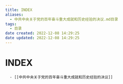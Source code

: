 ```yaml
---
title: INDEX
aliases:
  - 中共中央关于党的百年奋斗重大成就和历史经验的决议.md目录
tags:
  - 目录
date created: 2022-12-08 14:29:25
date updated: 2022-12-08 14:29:25
---
```


# INDEX

      - [[中共中央关于党的百年奋斗重大成就和历史经验的决议]]
